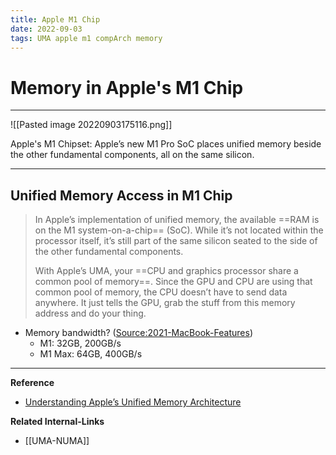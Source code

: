 ```yaml
---
title: Apple M1 Chip
date: 2022-09-03
tags: UMA apple m1 compArch memory
---
```


# Memory in Apple's M1 Chip

---

![[Pasted image 20220903175116.png]]
<figcaption> Apple's M1 Chipset: Apple’s new M1 Pro SoC places unified memory beside the other fundamental components, all on the same silicon. </figcaption>

---

## Unified Memory Access in M1  Chip

> In Apple’s implementation of unified memory, the available ==RAM is on the M1 system-on-a-chip== (SoC). While it’s not located within the processor itself, it’s still part of the same silicon seated to the side of the other fundamental components.
>
> With Apple’s UMA, your ==CPU and graphics processor share a common pool of memory==. Since the GPU and CPU are using that common pool of memory, the CPU doesn’t have to send data anywhere. It just tells the GPU, grab the stuff from this memory address and do your thing.

- Memory bandwidth? ([Source:2021-MacBook-Features](https://www.macobserver.com/news/product-news/2021-macbook-pro-release/))
	- M1: 32GB, 200GB/s
	- M1 Max: 64GB, 400GB/s

---
**Reference**
- [Understanding Apple’s Unified Memory Architecture](https://www.macobserver.com/analysis/understanding-apples-unified-memory-architecture/)

**Related Internal-Links**
- [[UMA-NUMA]]